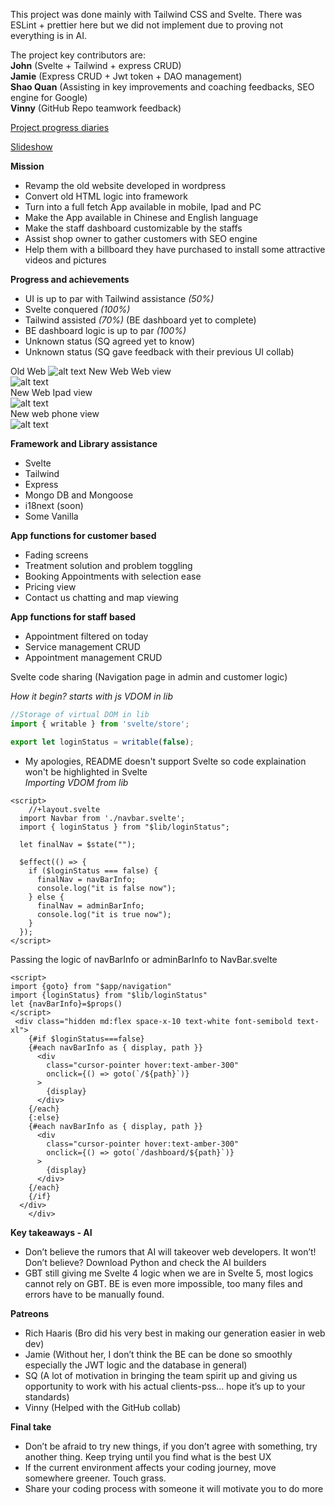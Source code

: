 This project was done mainly with Tailwind CSS and Svelte. There was ESLint + prettier here but we did not implement due to proving not everything is in AI. 

The project key contributors are:  
 **John** (Svelte + Tailwind + express CRUD)  
 **Jamie** (Express CRUD + Jwt token + DAO management)  
 **Shao Quan** (Assisting in key improvements and coaching feedbacks, SEO engine for Google)  
 **Vinny** (GitHub Repo teamwork feedback)  

[Project progress diaries][link]  

[link]: https://trello.com/b/8bSbzQ9N/my-trello-board  

[Slideshow][link] 

[link]: https://docs.google.com/presentation/d/1DF_b4xx65-zqvTIPilIyIGQShBZ0MsNhsn9QKHkr7QU/edit?slide=id.g37177ddaee6_0_205#slide=id.g37177ddaee6_0_205

**Mission**
* Revamp the old website developed in wordpress
* Convert old HTML logic into framework
* Turn into a full fetch App available in mobile, Ipad and PC
* Make the App available in Chinese and English language  
* Make the staff dashboard customizable by the staffs
* Assist shop owner to gather customers with SEO engine   
* Help them with a billboard they have purchased to install some attractive videos and pictures    

**Progress and achievements**
* UI is up to par with Tailwind assistance *(50%)*
* Svelte conquered *(100%)*
* Tailwind assisted *(70%)* (BE dashboard yet to complete)
* BE dashboard logic is up to par *(100%)*
* Unknown status (SQ agreed yet to know)
* Unknown status (SQ gave feedback with their previous UI collab)

Old Web
![alt text](static/README/oldWeb.png)
New Web Web view  
![alt text](static/README/newWebWeb.png)  
New Web Ipad view  
![alt text](static/README/newWebIpad.png)  
New web phone view    
![alt text](static/README/newWebPhone.png)

**Framework and Library assistance**
* Svelte 
* Tailwind
* Express
* Mongo DB and Mongoose
* i18next (soon)
* Some Vanilla

**App functions for customer based**
* Fading screens 
* Treatment solution and problem toggling
* Booking Appointments with selection ease
* Pricing view
* Contact us chatting and map viewing

**App functions for staff based**
* Appointment filtered on today
* Service management CRUD
* Appointment management CRUD

Svelte code sharing (Navigation page in admin and customer logic)

*How it begin? starts with js VDOM in lib*
```javascript
//Storage of virtual DOM in lib
import { writable } from 'svelte/store';

export let loginStatus = writable(false);
```

* My apologies, README doesn't support Svelte so code explaination won't be highlighted in Svelte  
*Importing VDOM from lib*
```svelte
<script>
    //+layout.svelte 
  import Navbar from './navbar.svelte';
  import { loginStatus } from "$lib/loginStatus";

  let finalNav = $state("");

  $effect(() => {
    if ($loginStatus === false) {
      finalNav = navBarInfo;
      console.log("it is false now");
    } else {
      finalNav = adminBarInfo;
      console.log("it is true now");
    }
  });
</script>
```
Passing the logic of navBarInfo or adminBarInfo to NavBar.svelte

```svelte
<script>
import {goto} from "$app/navigation"
import {loginStatus} from "$lib/loginStatus"
let {navBarInfo}=$props() 
</script>
 <div class="hidden md:flex space-x-10 text-white font-semibold text-xl">
    {#if $loginStatus===false}
    {#each navBarInfo as { display, path }}
      <div
        class="cursor-pointer hover:text-amber-300"
        onclick={() => goto(`/${path}`)}
      >
        {display}
      </div>
    {/each}
    {:else}
    {#each navBarInfo as { display, path }}
      <div
        class="cursor-pointer hover:text-amber-300"
        onclick={() => goto(`/dashboard/${path}`)}
      >
        {display}
      </div>
    {/each}
    {/if}
  </div>
    </div>
```

**Key takeaways - AI**
* Don’t believe the rumors that AI will takeover web developers. It won’t! Don’t believe? Download Python and check the AI builders
* GBT still giving me Svelte 4 logic when we are in Svelte 5, most logics cannot rely on GBT. BE is even more impossible, too many files and errors have to be manually found. 

**Patreons**
* Rich Haaris (Bro did his very best in making our generation easier in web dev)
* Jamie (Without her, I don’t think the BE can be done so smoothly especially the JWT logic and the database in general)
* SQ (A lot of motivation in bringing the team spirit up and giving us opportunity to work with his actual clients-pss… hope it’s up to your standards)
* Vinny (Helped with the GitHub collab)

**Final take**
* Don’t be afraid to try new things, if you don’t agree with something, try another thing. Keep trying until you find what is the best UX
* If the current environment affects your coding journey, move somewhere greener. Touch grass.
* Share your coding process with someone it will motivate you to do more
